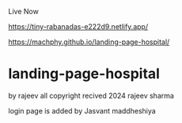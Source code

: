 Live Now 

https://tiny-rabanadas-e222d9.netlify.app/

https://machphy.github.io/landing-page-hospital/

# landing-page-hospital
by rajeev all copyright recived 2024 rajeev sharma

login page is added by Jasvant maddheshiya
